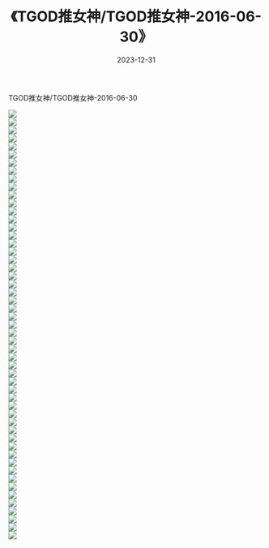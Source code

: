 ﻿---
layout: post
title:  《TGOD推女神/TGOD推女神-2016-06-30》
date:   2023-12-31
img: http://pic.660000.xyz/1:/网络美图/2021/TGOD推女神/TGOD推女神-2016-06-30/000.jpg
categories: [美女, 清纯, 唯美]
---

TGOD推女神/TGOD推女神-2016-06-30

 ![](http://pic.660000.xyz/1:/网络美图/2021/TGOD推女神/TGOD推女神-2016-06-30/001.jpg) <br>![](http://pic.660000.xyz/1:/网络美图/2021/TGOD推女神/TGOD推女神-2016-06-30/002.jpg) <br>![](http://pic.660000.xyz/1:/网络美图/2021/TGOD推女神/TGOD推女神-2016-06-30/003.jpg) <br>![](http://pic.660000.xyz/1:/网络美图/2021/TGOD推女神/TGOD推女神-2016-06-30/004.jpg) <br>![](http://pic.660000.xyz/1:/网络美图/2021/TGOD推女神/TGOD推女神-2016-06-30/005.jpg) <br>![](http://pic.660000.xyz/1:/网络美图/2021/TGOD推女神/TGOD推女神-2016-06-30/006.jpg) <br>![](http://pic.660000.xyz/1:/网络美图/2021/TGOD推女神/TGOD推女神-2016-06-30/007.jpg) <br>![](http://pic.660000.xyz/1:/网络美图/2021/TGOD推女神/TGOD推女神-2016-06-30/008.jpg) <br>![](http://pic.660000.xyz/1:/网络美图/2021/TGOD推女神/TGOD推女神-2016-06-30/009.jpg) <br>![](http://pic.660000.xyz/1:/网络美图/2021/TGOD推女神/TGOD推女神-2016-06-30/010.jpg) <br>![](http://pic.660000.xyz/1:/网络美图/2021/TGOD推女神/TGOD推女神-2016-06-30/011.jpg) <br>![](http://pic.660000.xyz/1:/网络美图/2021/TGOD推女神/TGOD推女神-2016-06-30/012.jpg) <br>![](http://pic.660000.xyz/1:/网络美图/2021/TGOD推女神/TGOD推女神-2016-06-30/013.jpg) <br>![](http://pic.660000.xyz/1:/网络美图/2021/TGOD推女神/TGOD推女神-2016-06-30/014.jpg) <br>![](http://pic.660000.xyz/1:/网络美图/2021/TGOD推女神/TGOD推女神-2016-06-30/015.jpg) <br>![](http://pic.660000.xyz/1:/网络美图/2021/TGOD推女神/TGOD推女神-2016-06-30/016.jpg) <br>![](http://pic.660000.xyz/1:/网络美图/2021/TGOD推女神/TGOD推女神-2016-06-30/017.jpg) <br>![](http://pic.660000.xyz/1:/网络美图/2021/TGOD推女神/TGOD推女神-2016-06-30/018.jpg) <br>![](http://pic.660000.xyz/1:/网络美图/2021/TGOD推女神/TGOD推女神-2016-06-30/019.jpg) <br>![](http://pic.660000.xyz/1:/网络美图/2021/TGOD推女神/TGOD推女神-2016-06-30/020.jpg) <br>![](http://pic.660000.xyz/1:/网络美图/2021/TGOD推女神/TGOD推女神-2016-06-30/021.jpg) <br>![](http://pic.660000.xyz/1:/网络美图/2021/TGOD推女神/TGOD推女神-2016-06-30/022.jpg) <br>![](http://pic.660000.xyz/1:/网络美图/2021/TGOD推女神/TGOD推女神-2016-06-30/023.jpg) <br>![](http://pic.660000.xyz/1:/网络美图/2021/TGOD推女神/TGOD推女神-2016-06-30/024.jpg) <br>![](http://pic.660000.xyz/1:/网络美图/2021/TGOD推女神/TGOD推女神-2016-06-30/025.jpg) <br>![](http://pic.660000.xyz/1:/网络美图/2021/TGOD推女神/TGOD推女神-2016-06-30/026.jpg) <br>![](http://pic.660000.xyz/1:/网络美图/2021/TGOD推女神/TGOD推女神-2016-06-30/027.jpg) <br>![](http://pic.660000.xyz/1:/网络美图/2021/TGOD推女神/TGOD推女神-2016-06-30/028.jpg) <br>![](http://pic.660000.xyz/1:/网络美图/2021/TGOD推女神/TGOD推女神-2016-06-30/029.jpg) <br>![](http://pic.660000.xyz/1:/网络美图/2021/TGOD推女神/TGOD推女神-2016-06-30/030.jpg) <br>![](http://pic.660000.xyz/1:/网络美图/2021/TGOD推女神/TGOD推女神-2016-06-30/031.jpg) <br>![](http://pic.660000.xyz/1:/网络美图/2021/TGOD推女神/TGOD推女神-2016-06-30/032.jpg) <br>![](http://pic.660000.xyz/1:/网络美图/2021/TGOD推女神/TGOD推女神-2016-06-30/033.jpg) <br>![](http://pic.660000.xyz/1:/网络美图/2021/TGOD推女神/TGOD推女神-2016-06-30/034.jpg) <br>![](http://pic.660000.xyz/1:/网络美图/2021/TGOD推女神/TGOD推女神-2016-06-30/035.jpg) <br>![](http://pic.660000.xyz/1:/网络美图/2021/TGOD推女神/TGOD推女神-2016-06-30/036.jpg) <br>![](http://pic.660000.xyz/1:/网络美图/2021/TGOD推女神/TGOD推女神-2016-06-30/037.jpg) <br>![](http://pic.660000.xyz/1:/网络美图/2021/TGOD推女神/TGOD推女神-2016-06-30/038.jpg) <br>![](http://pic.660000.xyz/1:/网络美图/2021/TGOD推女神/TGOD推女神-2016-06-30/039.jpg) <br>![](http://pic.660000.xyz/1:/网络美图/2021/TGOD推女神/TGOD推女神-2016-06-30/040.jpg) <br>![](http://pic.660000.xyz/1:/网络美图/2021/TGOD推女神/TGOD推女神-2016-06-30/041.jpg) <br>![](http://pic.660000.xyz/1:/网络美图/2021/TGOD推女神/TGOD推女神-2016-06-30/042.jpg) <br>![](http://pic.660000.xyz/1:/网络美图/2021/TGOD推女神/TGOD推女神-2016-06-30/043.jpg) <br>![](http://pic.660000.xyz/1:/网络美图/2021/TGOD推女神/TGOD推女神-2016-06-30/044.jpg) <br>![](http://pic.660000.xyz/1:/网络美图/2021/TGOD推女神/TGOD推女神-2016-06-30/045.jpg) <br>![](http://pic.660000.xyz/1:/网络美图/2021/TGOD推女神/TGOD推女神-2016-06-30/046.jpg) <br>![](http://pic.660000.xyz/1:/网络美图/2021/TGOD推女神/TGOD推女神-2016-06-30/047.jpg) <br>![](http://pic.660000.xyz/1:/网络美图/2021/TGOD推女神/TGOD推女神-2016-06-30/048.jpg) <br>![](http://pic.660000.xyz/1:/网络美图/2021/TGOD推女神/TGOD推女神-2016-06-30/049.jpg) <br>![](http://pic.660000.xyz/1:/网络美图/2021/TGOD推女神/TGOD推女神-2016-06-30/050.jpg) <br>![](http://pic.660000.xyz/1:/网络美图/2021/TGOD推女神/TGOD推女神-2016-06-30/051.jpg) <br>![](http://pic.660000.xyz/1:/网络美图/2021/TGOD推女神/TGOD推女神-2016-06-30/052.jpg) <br>![](http://pic.660000.xyz/1:/网络美图/2021/TGOD推女神/TGOD推女神-2016-06-30/053.jpg) <br>